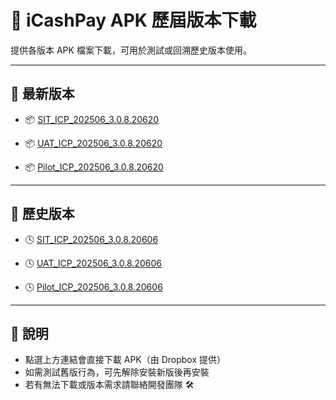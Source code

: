 # 📱 iCashPay APK 歷屆版本下載

提供各版本 APK 檔案下載，可用於測試或回溯歷史版本使用。

---

## 🔹 最新版本

- 📦 [SIT_ICP_202506_3.0.8.20620](https://www.dropbox.com/scl/fi/o899z7tuxm4vw830qb5ff/SIT_ICP_202506_3.0.8.20620.apk?rlkey=de3anvr27od0vghnqr7zl9jkb&st=nd7meugx&dl=1)

- 📦 [UAT_ICP_202506_3.0.8.20620](https://www.dropbox.com/scl/fi/n1eg1ny5im8kcoxhgjy2m/UAT_ICP_202506_3.0.8.20620.apk?rlkey=m4dl93rjdifha76nj6ggvzg1n&st=pj6u8i32&dl=1)

- 📦 [Pilot_ICP_202506_3.0.8.20620](https://www.dropbox.com/scl/fi/awz1i01d38045ved5wc36/Pilot_ICP_202506_3.0.8.20620.apk?rlkey=93cl3ctc4qjx2e47enlrpj8t6&st=deulydy5&dl=1)

---

## 🔸 歷史版本

- 🕓 [SIT_ICP_202506_3.0.8.20606](https://www.dropbox.com/scl/fi/ekazym5za8a8p2dc9jzan/SIT_ICP_202506_3.0.8.20606.apk?rlkey=itd9i7dpojuwjm8c8lynegcr0&st=l6ggpyuh&dl=1)

- 🕓 [UAT_ICP_202506_3.0.8.20606](https://www.dropbox.com/scl/fi/hlh5xebi7vuda61cmcr1z/UAT_ICP_202506_3.0.8.20606.apk?rlkey=lxaw42djx8fg1qgw0w2uwu5hk&st=wddybyv9&dl=1)

- 🕓 [Pilot_ICP_202506_3.0.8.20606](https://www.dropbox.com/scl/fi/916sj8uyd7whavyqdlwok/Pilot_ICP_202506_3.0.8.20606.apk?rlkey=18vsci6kt4tn5p2wmewxqqvqn&st=s8qsdrly&dl=1)

---

## 📌 說明

- 點選上方連結會直接下載 APK（由 Dropbox 提供）
- 如需測試舊版行為，可先解除安裝新版後再安裝
- 若有無法下載或版本需求請聯絡開發團隊 🛠️

